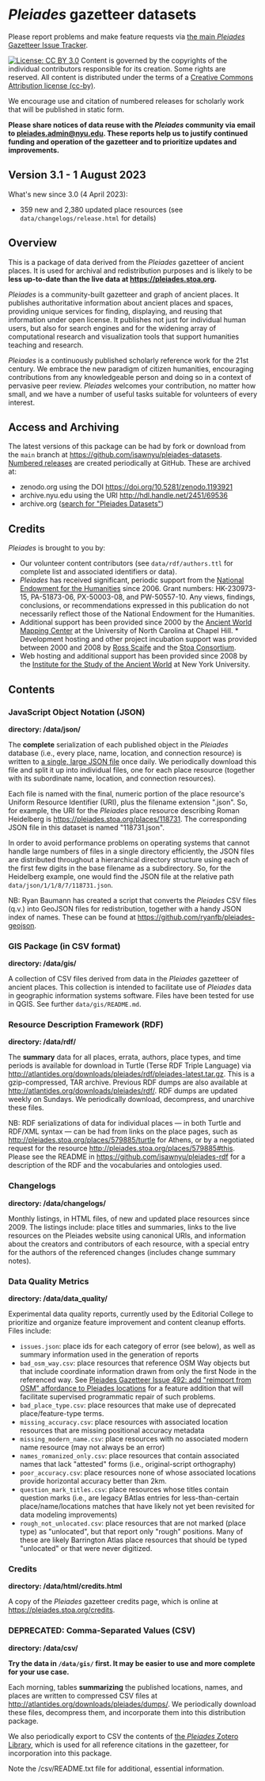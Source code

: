 # _Pleiades_ gazetteer datasets

Please report problems and make feature requests via [the main _Pleiades_ Gazetteer Issue Tracker](https://github.com/isawnyu/pleiades-gazetteer/issues/).

[![License: CC BY 3.0](https://licensebuttons.net/l/by/3.0/80x15.png)](https://creativecommons.org/licenses/by/3.0/) Content is governed by the copyrights of the individual contributors responsible for its creation. Some rights are reserved. All content is distributed under the terms of a [Creative Commons Attribution license (cc-by)](https://creativecommons.org/licenses/by/3.0/).

We encourage use and citation of numbered releases for scholarly work that will be published in static form.

__Please share notices of data reuse with the _Pleiades_ community via email to pleiades.admin@nyu.edu. These reports help us to justify continued funding and operation of the gazetteer and to prioritize updates and improvements.__

## Version 3.1 - 1 August 2023

What's new since 3.0 (4 April 2023):

- 359 new and 2,380 updated place resources (see `data/changelogs/release.html` for details)

## Overview

This is a package of data derived from the _Pleiades_ gazetteer of ancient places. It is used for archival and redistribution purposes and is likely to be __less up-to-date than the live data at https://pleiades.stoa.org.__

_Pleiades_ is a community-built gazetteer and graph of ancient places. It publishes authoritative information about ancient places and spaces, providing unique services for finding, displaying, and reusing that information under open license. It publishes not just for individual human users, but also for search engines and for the widening array of computational research and visualization tools that support humanities teaching and research.

_Pleiades_ is a continuously published scholarly reference work for the 21st century. We embrace the new paradigm of citizen humanities, encouraging contributions from any knowledgeable person and doing so in a context of pervasive peer review. _Pleiades_ welcomes your contribution, no matter how small, and we have a number of useful tasks suitable for volunteers of every interest.

## Access and Archiving

The latest versions of this package can be had by fork or download from the `main` branch at https://github.com/isawnyu/pleiades-datasets. [Numbered releases](https://github.com/isawnyu/pleiades-datasets/releases) are created periodically at GitHub. These are archived at:

 - zenodo.org using the DOI https://doi.org/10.5281/zenodo.1193921
 - archive.nyu.edu using the URI http://hdl.handle.net/2451/69536
 - archive.org ([search for "Pleiades Datasets"](https://archive.org/search?query=Pleiades+Datasets&sort=creator&and%5B%5D=subject%3A%22ancient+geography%22))

## Credits

_Pleiades_ is brought to you by:

  * Our volunteer content contributors (see `data/rdf/authors.ttl` for complete list and associated identifiers or data).
  * _Pleiades_ has received significant, periodic support from the [National Endowment for the Humanities](https://www.neh.gov) since 2006. Grant numbers: HK-230973-15, PA-51873-06, PX-50003-08, and PW-50557-10. Any views, findings, conclusions, or recommendations expressed in this publication do not necessarily reflect those of the National Endowment for the Humanities. 
  * Additional support has been provided since 2000 by the [Ancient World Mapping Center](https://awmc.unc.edu) at the University of North Carolina at Chapel Hill. * Development hosting and other project incubation support was provided between 2000 and 2008 by [Ross Scaife](https://en.wikipedia.org/wiki/Ross_Scaife) and the [Stoa Consortium](https://www.stoa.org/).
  * Web hosting and additional support has been provided since 2008 by the [Institute for the Study of the Ancient World](https://isaw.nyu.edu) at New York University.

## Contents

### JavaScript Object Notation (JSON)

__directory: /data/json/__

The __complete__ serialization of each published object in the _Pleiades_ database (i.e., every place, name, location, and connection resource) is written to [a single, large JSON file](http://atlantides.org/downloads/pleiades/json/) once daily. We periodically download this file and split it up into individual files, one for each place resource (together with its subordinate name, location, and connection resources). 

Each file is named with the final, numeric portion of the place resource's Uniform Resource Identifier (URI), plus the filename extension ".json". So, for example, the URI for the _Pleiades_ place resource describing Roman Heidelberg is https://pleiades.stoa.org/places/118731. The corresponding JSON file in this dataset is named "118731.json". 

In order to avoid performance problems on operating systems that cannot handle large numbers of files in a single directory efficiently, the JSON files are distributed throughout a hierarchical directory structure using each of the first few digits in the base filename as a subdirectory. So, for the Heidelberg example, one would find the JSON file at the relative path `data/json/1/1/8/7/118731.json`.

NB: Ryan Baumann has created a script that converts the _Pleiades_ CSV files (q.v.) into GeoJSON files for redistribution, together with a handy JSON index of names. These can be found at https://github.com/ryanfb/pleiades-geojson.

### GIS Package (in CSV format)

__directory: /data/gis/__

A collection of CSV files derived from data in the _Pleiades_ gazetteer of ancient places. This collection is intended to facilitate use of _Pleiades_ data in geographic information systems software. Files have been tested for use in QGIS. See further `data/gis/README.md`.

### Resource Description Framework (RDF)

__directory: /data/rdf/__

The __summary__ data for all places, errata, authors, place types, and time periods is available for download in Turtle (Terse RDF Triple Language) via http://atlantides.org/downloads/pleiades/rdf/pleiades-latest.tar.gz. This is a gzip-compressed, TAR archive. Previous RDF dumps are also available at http://atlantides.org/downloads/pleiades/rdf/. RDF dumps are updated weekly on Sundays. We periodically download, decompress, and unarchive these files. 

NB: RDF serializations of data for individual places — in both Turtle and RDF/XML syntax — can be had from links on the place pages, such as http://pleiades.stoa.org/places/579885/turtle for Athens, or by a negotiated request for the resource http://pleiades.stoa.org/places/579885#this. Please see the README in https://github.com/isawnyu/pleiades-rdf for a description of the RDF and the vocabularies and ontologies used.

### Changelogs

__directory: /data/changelogs/__

Monthly listings, in HTML files, of new and updated place resources since 2009. The listings include: place titles and summaries, links to the live resources on the Pleiades website using canonical URIs, and information about the creators and contributors of each resource, with a special entry for the authors of the referenced changes (includes change summary notes). 

### Data Quality Metrics

__directory: /data/data_quality/__

Experimental data quality reports, currently used by the Editorial College to prioritize and organize feature improvement and content cleanup efforts. Files include:

- `issues.json`: place ids for each category of error (see below), as well as summary information used in the generation of reports
- `bad_osm_way.csv`: place resources that reference OSM Way objects but that include coordinate information drawn from only the first Node in the referenced way. See [Pleiades Gazetteer Issue 492: add "reimport from OSM" affordance to Pleiades locations](https://github.com/isawnyu/pleiades-gazetteer/issues/492) for a feature addition that will facilitate supervised programmatic repair of such problems.
- `bad_place_type.csv`: place resources that make use of deprecated place/feature-type terms.
- `missing_accuracy.csv`: place resources with associated location resources that are missing positional accuracy metadata
- `missing_modern_name.csv`: place resources with no associated modern name resource (may not always be an error)
- `names_romanized_only.csv`: place resources that contain associated names that lack "attested" forms (i.e., original-script orthography)
- `poor_accuracy.csv`: place resources none of whose associated locations provide horizontal accuracy better than 2km.
- `question_mark_titles.csv`: place resources whose titles contain question marks (i.e., are legacy BAtlas entries for less-than-certain place/name/locations matches that have likely not yet been revisited for data modeling improvements)
- `rough_not_unlocated.csv`: place resources that are not marked (place type) as "unlocated", but that report only "rough" positions. Many of these are likely Barrington Atlas place resources that should be typed "unlocated" or that were never digitized.

### Credits

__directory: /data/html/credits.html__

A copy of the _Pleiades_ gazetteer credits page, which is online at https://pleiades.stoa.org/credits.

### DEPRECATED: Comma-Separated Values (CSV)

__directory: /data/csv/__

**Try the data in `/data/gis/` first. It may be easier to use and more complete for your use case.**

Each morning, tables __summarizing__ the published locations, names, and places are written to compressed CSV files at http://atlantides.org/downloads/pleiades/dumps/. We periodically download these files, decompress them, and incorporate them into this distribution package.

We also periodically export to CSV the contents of [the _Pleiades_ Zotero Library](https://www.zotero.org/groups/2533/pleiades?), which is used for all reference citations in the gazetteer, for incorporation into this package. 

Note the /csv/README.txt file for additional, essential information.


